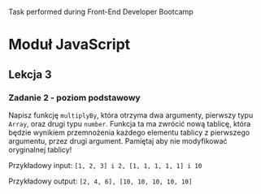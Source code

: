 Task performed during Front-End Developer Bootcamp

# Moduł JavaScript

## Lekcja 3

### Zadanie 2 - poziom podstawowy

Napisz funkcję `multiplyBy`, która otrzyma dwa argumenty, pierwszy typu `Array`, oraz drugi typu `number`. Funkcja ta ma zwrócić nową tablicę, która będzie wynikiem przemnożenia każdego elementu tablicy z pierwszego argumentu, przez drugi argument. Pamiętaj aby nie modyfikować oryginalnej tablicy!

Przykładowy input:
`[1, 2, 3] i 2, [1, 1, 1, 1, 1] i 10`

Przykładowy output:
`[2, 4, 6], [10, 10, 10, 10, 10]`
